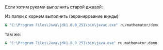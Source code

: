 Если хотим руками выполнить старой джавой: 

Из папки с корнем выполнить (экранирование винды)
```bash
& "C:\Program Files\Java\jdk1.8.0_251\bin\javac.exe" ru/mathemator/demo/javahistory/java1_0/securitymanager/*.java
```
там же:
```bash
& "C:\Program Files\Java\jdk1.8.0_251\bin\java.exe" ru.mathemator.demo.javahistory.java1_0.securitymanager.Main
```